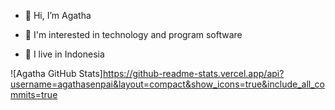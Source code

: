 - 👋 Hi, I’m Agatha

- 👀 I'm interested in technology and program software

- 🌱 I live in Indonesia

![Agatha GitHub Stats]https://github-readme-stats.vercel.app/api?username=agathasenpai&layout=compact&show_icons=true&include_all_commits=true





 



